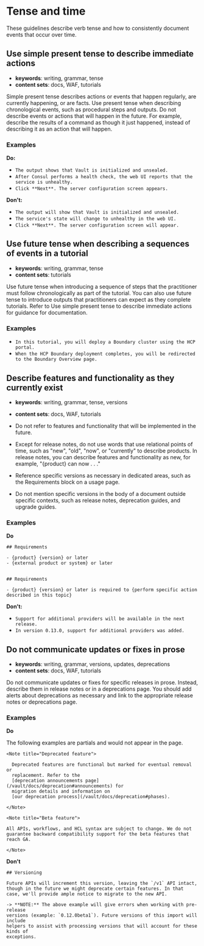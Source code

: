 # Tense and time

These guidelines describe verb tense and how to consistently document events that occur over time.

## Use simple present tense to describe immediate actions

- **keywords**: writing, grammar, tense   
- **content sets**: docs, WAF, tutorials

Simple present tense describes actions or events that happen regularly, are currently happening, or are facts. Use present tense when describing chronological events, such as procedural steps and outputs. Do not describe events or actions that will happen in the future. For example, describe the results of a command as though it just happened, instead of describing it as an action that will happen. 

### Examples

**Do:**

- `The output shows that Vault is initialized and unsealed.`
- `After Consul performs a health check, the web UI reports that the service is unhealthy.`
- `Click **Next**. The server configuration screen appears.`

**Don't:**

- `The output will show that Vault is initialized and unsealed.`
- `The service's state will change to unhealthy in the web UI.`
- `Click **Next**. The server configuration screen will appear.`

## Use future tense when describing a sequences of events in a tutorial 

- **keywords**: writing, grammar, tense  
- **content sets**: tutorials

Use future tense when introducing a sequence of steps that the practitioner must follow chronologically as part of the tutorial. You can also use future tense to introduce outputs that practitioners can expect as they complete tutorials. Refer to Use simple present tense to describe immediate actions for guidance for documentation.

### Examples

- `In this tutorial, you will deploy a Boundary cluster using the HCP portal.`
- `When the HCP Boundary deployment completes, you will be redirected to the Boundary Overview page.`


## Describe features and functionality as they currently exist 

- **keywords**: writing, grammar, tense, versions  
- **content sets**: docs, WAF, tutorials

- Do not refer to features and functionality that will be implemented in the future. 
- Except for release notes, do not use words that use relational points of time, such as "new", "old", "now", or "currently" to describe products. In release notes, you can describe features and functionality as new, for example, "{product} can now . . ."
- Reference specific versions as necessary in dedicated areas, such as the Requirements block on a usage page.
- Do not mention specific versions in the body of a document outside specific contexts, such as release notes, deprecation guides, and upgrade guides.


### Examples

**Do**

```
## Requirements 

- {product} {version} or later
- {external product or system} or later
```

```

## Requirements 

- {product} {version} or later is required to {perform specific action described in this topic}
```

**Don't:**

- `Support for additional providers will be available in the next release.`
- `In version 0.13.0, support for additional providers was added.`

## Do not communicate updates or fixes in prose


- **keywords**: writing, grammar, versions, updates, deprecations  
- **content sets**: docs, WAF, tutorials

Do not communicate updates or fixes for specific releases in prose. Instead, describe them in release notes or in a deprecations page. You should add alerts about deprecations as necessary and link to the appropriate release notes or deprecations page.

### Examples

**Do**

The following examples are partials and would not appear in the page.

```
<Note title="Deprecated feature">

  Deprecated features are functional but marked for eventual removal or
  replacement. Refer to the
  [deprecation announcements page](/vault/docs/deprecation#announcements) for
  migration details and information on
  [our deprecation process](/vault/docs/deprecation#phases).

</Note>
```

```
<Note title="Beta feature">

All APIs, workflows, and HCL syntax are subject to change. We do not guarantee backward compatibility support for the beta features that reach GA. 

</Note>
```

**Don't**

```
## Versioning 

Future APIs will increment this version, leaving the `/v1` API intact, though in the future we might deprecate certain features. In that case, we'll provide ample notice to migrate to the new API.
```

```
-> **NOTE:** The above example will give errors when working with pre-release
versions (example: `0.12.0beta1`). Future versions of this import will include
helpers to assist with processing versions that will account for these kinds of
exceptions.
```